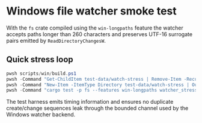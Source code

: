 # Windows file watcher smoke test

With the `fs` crate compiled using the `win-longpaths` feature the watcher accepts paths longer than 260 characters and preserves UTF-16 surrogate pairs emitted by `ReadDirectoryChangesW`.

## Quick stress loop

```powershell
pwsh scripts/win/build.ps1
pwsh -Command "Get-ChildItem test-data/watch-stress | Remove-Item -Recurse -Force -ErrorAction SilentlyContinue"
pwsh -Command "New-Item -ItemType Directory test-data/watch-stress | Out-Null"
pwsh -Command "cargo test -p fs --features win-longpaths watcher_stress -- --ignored"
```

The test harness emits timing information and ensures no duplicate create/change sequences leak through the bounded channel used by the Windows watcher backend.
